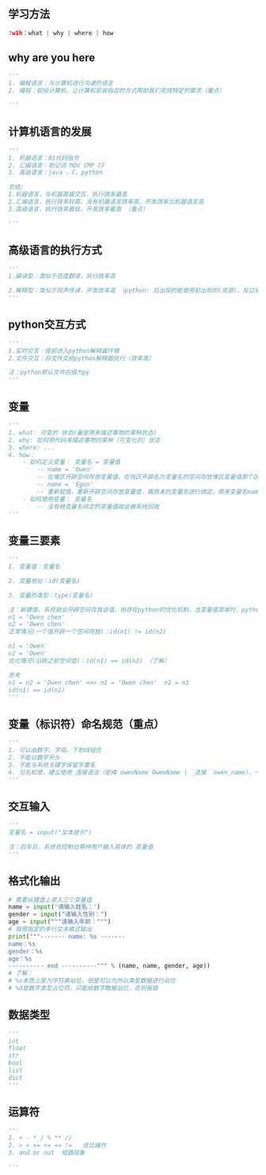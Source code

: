 ## 学习方法

```python
3w1h：what | why | where | how

```



## why are you here

```python
'''
1. 编程语言：与计算机进行沟通的语言
2. 编程：奴役计算机，让计算机安装指定的方式帮助我们完成特定的需求（重点）

'''
```



## 计算机语言的发展

```python
'''
1. 机器语言：01代码指令
2. 汇编语言：助记词 MOV CMP CF
3. 高级语言：java 、C、python

总结;
1.机器语言，与机器直接交互，执行效率最高
2.汇编语言，执行效率较高，没有机器语言效率高，开发效率比机器语言高
3.高级语言，执行效率最低，开发效率最高 （重点）

'''
```



## 高级语言的执行方式

```python
'''
1.编译型：类似于百度翻译，执行效率高

2.解释型：类似于同声传译，开发效率高 （python: 后出现的能使用前出现的(资源)，反过来不行）
'''
```



## python交互方式

```python
'''
1.实时交互：提前进入python解释器环境
2.文件交互：将文件交给python解释器执行（效率高）

注：python默认文件后缀为py
'''
```



## 变量

```python
'''
1. what: 可变的 状态(量是用来描述事物的某种状态)
2. why: 如何用代码来描述事物的某种（可变化的）状态
3. where: ...
4. how：
	- 如何定义变量： 变量名 = 变量值
		-- name = 'Owen'
		-- 在堆区开辟空间存放变量值，在栈区开辟名为变量名的空间存放堆区变量值那个区域的地址
		-- name = 'Egon'
		-- 重新赋值，重新开辟空间存放变量值，跟原本的变量名进行绑定，原来变量名name的值就为Egon
	- 如何使用变量： 变量名
		-- 没有被变量名绑定的变量值就会被系统回收
'''
```



## 变量三要素

```python
'''
1. 变量值：变量名

2. 变量地址：id(变量名)

3. 变量的类型：type(变量名)

注：新建值，系统就会开辟空间存放该值，但存在python的优化机制，当变量值简单时，python会沿用之前的变量值
n1 = 'Owen chen'
n2 = 'Owen chen'
正常情况(一个值开辟一个空间存放)：id(n1) != id(n2)

n1 = 'Owen'
n2 = 'Owen'
优化情况(沿用之前空间值)：id(n1) == id(n2) （了解）

思考
n1 = n2 = 'Owen chen' <=> n1 = 'Owen chen'  n2 = n1
id(n1) == id(n2)
'''

```

## 变量（标识符）命名规范（重点）

```python
'''
1. 可以由数字、字母、下划线组合
2. 不能以数字开头
3. 不能与系统关键字保留字重名
4. 见名知意，建议使用_连接语法（驼峰 owenName OwenName | _连接  owen_name），一般_开头或结尾都有特殊含义
'''
```



## 交互输入

```python
'''
变量名 = input("文本提示")

注：回车后，系统在控制台等待用户输入具体的 变量值
'''
```



## 格式化输出

```python
# 需要从键盘上录入三个变量值
name = input('请输入姓名：')
gender = input("请输入性别：")
age = input("""请输入年龄：""")
# 按照指定的多行文本格式输出
print("""------- name: %s -------
name：%s
gender：%s
age：%s
---------- end ----------""" % (name, name, gender, age))
# 了解：
# %s本质上是为字符串站位，但是可以为所以类型数据进行站位
# %d是数字类型占位符，只能给数字数据站位，否则报错


```

## 数据类型

```python
'''
int
float
str
bool
list
dict
'''
```



## 运算符

```python
'''
1. + - * / % ** //
2. > < >= <= == !=   连比操作
3. and or not  短路现象

'''

```











